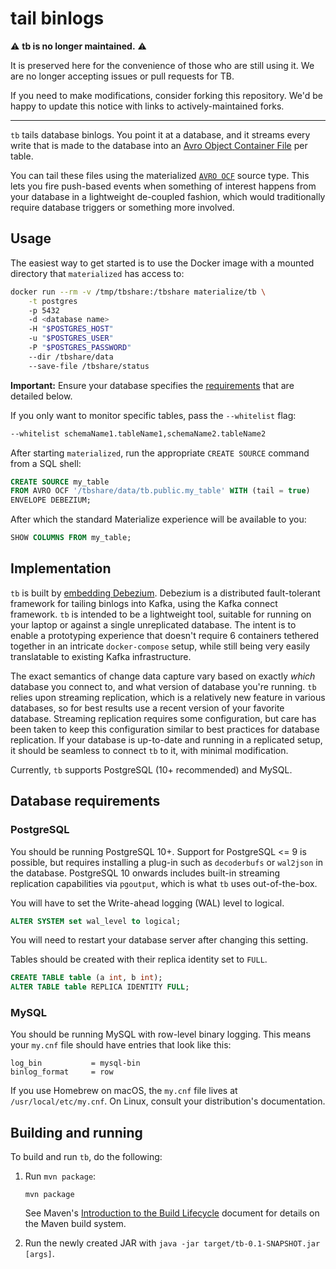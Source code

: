 # **t**ail **b**inlogs

⚠️ **tb is no longer maintained.** ⚠️

It is preserved here for the convenience of those who are still using it. We
are no longer accepting issues or pull requests for TB.

If you need to make modifications, consider forking this repository. We'd be
happy to update this notice with links to actively-maintained forks.

----

`tb` tails database binlogs. You point it at a database, and it streams every
write that is made to the database into an [Avro Object Container File][ocf]
per table.

You can tail these files using the materialized [`AVRO OCF`][mz-avro-ocf] source
type. This lets you fire push-based events when something of interest happens
from your database in a lightweight de-coupled fashion, which would
traditionally require database triggers or something more involved.

[ocf]: https://avro.apache.org/docs/1.8.1/spec.html#Object+Container+Files
[mz-avro-ocf]: https://materialize.com/docs/sql/create-source/avro-file/

## Usage

The easiest way to get started is to use the Docker image with a mounted
directory that `materialized` has access to:

```bash
docker run --rm -v /tmp/tbshare:/tbshare materialize/tb \
    -t postgres
    -p 5432
    -d <database name>
    -H "$POSTGRES_HOST"
    -u "$POSTGRES_USER"
    -P "$POSTGRES_PASSWORD"
    --dir /tbshare/data
    --save-file /tbshare/status
```

**Important:** Ensure your database specifies the [requirements](#database-requirements)
that are detailed below.

If you only want to monitor specific tables, pass the `--whitelist` flag:

```bash
--whitelist schemaName1.tableName1,schemaName2.tableName2
```

After starting `materialized`, run the appropriate `CREATE SOURCE` command
from a SQL shell:

```sql
CREATE SOURCE my_table
FROM AVRO OCF '/tbshare/data/tb.public.my_table' WITH (tail = true)
ENVELOPE DEBEZIUM;
```

After which the standard Materialize experience will be available to you:

```sql
SHOW COLUMNS FROM my_table;
```

## Implementation

`tb` is built by [embedding Debezium][ed]. Debezium is a distributed
fault-tolerant framework for tailing binlogs into Kafka, using the Kafka
connect framework. `tb` is intended to be a lightweight tool, suitable for
running on your laptop or against a single unreplicated database. The intent is
to enable a prototyping experience that doesn't require 6 containers tethered
together in an intricate `docker-compose` setup, while still being very easily
translatable to existing Kafka infrastructure.

The exact semantics of change data capture vary based on exactly _which_
database you connect to, and what version of database you're running. `tb`
relies upon streaming replication, which is a relatively new feature in various
databases, so for best results use a recent version of your favorite database.
Streaming replication requires some configuration, but care has been taken to
keep this configuration similar to best practices for database replication. If
your database is up-to-date and running in a replicated setup, it should be
seamless to connect `tb` to it, with minimal modification.

Currently, `tb` supports PostgreSQL (10+ recommended) and MySQL.

[ed]: https://debezium.io/documentation/reference/0.10/operations/embedded.html

## Database requirements

### PostgreSQL

You should be running PostgreSQL 10+. Support for PostgreSQL <= 9 is possible,
but requires installing a plug-in such as `decoderbufs` or `wal2json` in the
database. PostgreSQL 10 onwards includes built-in streaming replication
capabilities via `pgoutput`, which is what `tb` uses out-of-the-box.

You will have to set the Write-ahead logging (WAL) level to logical.

```sql
ALTER SYSTEM set wal_level to logical;
```

You will need to restart your database server after changing this setting.

Tables should be created with their replica identity set to `FULL`.

```sql
CREATE TABLE table (a int, b int);
ALTER TABLE table REPLICA IDENTITY FULL;
```

### MySQL

You should be running MySQL with row-level binary logging. This means your
`my.cnf` file should have entries that look like this:

```
log_bin           = mysql-bin
binlog_format     = row
```

If you use Homebrew on macOS, the `my.cnf` file lives at
`/usr/local/etc/my.cnf`. On Linux, consult your distribution's documentation.

## Building and running

To build and run `tb`, do the following:

1. Run `mvn package`:

   ```
   mvn package
   ```

   See Maven's [Introduction to the Build Lifecycle][mvn-lifecycle] document
   for details on the Maven build system.

2. Run the newly created JAR with `java -jar target/tb-0.1-SNAPSHOT.jar [args]`.

[mvn-lifecycle]: https://maven.apache.org/guides/introduction/introduction-to-the-lifecycle.html
